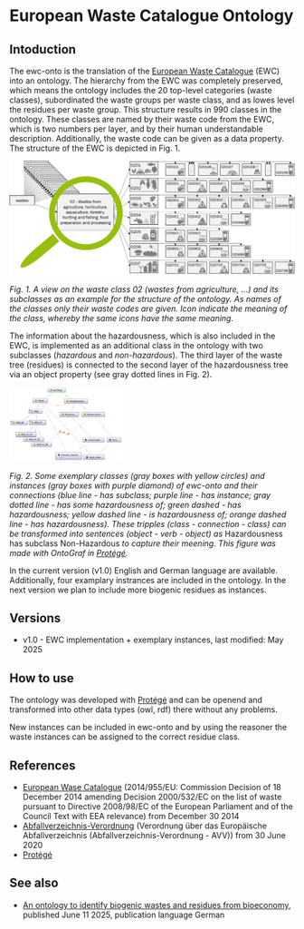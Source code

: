 # European Waste Catalogue Ontology

## Intoduction

The ewc-onto is the translation of the [European Waste Catalogue](http://data.europa.eu/eli/dec/2014/955/oj) (EWC) into an ontology. The hierarchy from the EWC was completely preserved, which means the ontology includes the 20 top-level categories (waste classes), subordinated the waste groups per waste class, and as lowes level the residues per waste group. This structure results in 990 classes in the ontology. These classes are named by their waste code from the EWC, which is two numbers per layer, and by their human understandable description. Additionally, the waste code can be given as a data property. The structure of the EWC is depicted in Fig. 1.

![ewc structure](docs/OntoPic_DetailAgriculture.png)

*Fig. 1. A view on the waste class 02 (wastes from agriculture, ...) and its subclasses as an example for the structure of the ontology. As names of the classes only their waste codes are given. Icon indicate the meaning of the class, whereby the same icons have the same meaning.*

The information about the hazardousness, which is also included in the EWC, is implemented as an additional class in the ontology with two subclasses (*hazardous* and *non-hazardous*). The third layer of the waste tree (residues) is connected to the second layer of the hazardousness tree via an object property (see gray dotted lines in Fig. 2).

<img src="docs/OntoPic_DetailW02_01_Connections.png" alt="ewc-onto structure" width="200"/>

*Fig. 2. Some exemplary classes (gray boxes with yellow circles) and instances (gray boxes with purple diamond) of ewc-onto and their connections (blue line - has subclass; purple line - has instance; gray dotted line - has some hazardousness of; green dashed - has hazardousness; yellow dashed line - is hazardousness of; orange dashed line - has hazardousness).
These tripples (class - connection - class) can be transformed into sentences (object - verb - object) as* Hazardousness has subclass Non-Hazardous *to capture their meening. This figure was made with OntoGraf in [Protégé](https://protege.stanford.edu/).*

In the current version (v1.0) English and German language are available. Additionally, four examplary instrances are included in the ontology. In the next version we plan to include more biogenic residues as instances. 

## Versions

[comment]: <> (- v2.0 - EWC implementation + residues from RedDB, last modified: work in progress) 
- v1.0 - EWC implementation + exemplary instances, last modified: May 2025 

## How to use

The ontology was developed with [Protégé](https://protege.stanford.edu/) and can be openend and transformed into other data types (owl, rdf) there without any problems.

New instances can be included in ewc-onto and by using the reasoner the waste instances can be assigned to the correct residue class.

## References
- [European Wase Catalogue](http://data.europa.eu/eli/dec/2014/955/oj) (2014/955/EU: Commission Decision of 18 December 2014 amending Decision 2000/532/EC on the list of waste pursuant to Directive 2008/98/EC of the European Parliament and of the Council Text with EEA relevance) from December 30 2014
- [Abfallverzeichnis-Verordnung](https://www.gesetze-im-internet.de/avv/AVV.pdf) (Verordnung über das Europäische Abfallverzeichnis (Abfallverzeichnis-Verordnung - AVV)) from 30 June 2020
- [Protégé](https://protege.stanford.edu/)

## See also
- [An ontology to identify biogenic wastes and residues from bioeconomy](https://doi.org/10.37307/j.1863-9763.2025.06.03), published June 11 2025, publication language German
